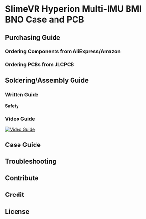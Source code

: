 # SlimeVR Hyperion Multi-IMU BMI BNO Case and PCB

## Purchasing Guide

### Ordering Components from AliExpress/Amazon

### Ordering PCBs from JLCPCB

## Soldering/Assembly Guide

### Written Guide

#### Safety

### Video Guide
[![Video Guide](http://i3.ytimg.com/vi/Jj9A87dSZgY/hqdefault.jpg)](https://www.youtube.com/watch?v=Jj9A87dSZgY "Video Guide")

## Case Guide

## Troubleshooting

## Contribute

## Credit

## License
